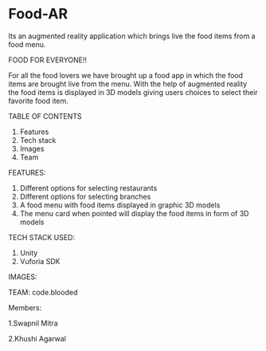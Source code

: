 # Food-AR
Its an augmented reality application which brings live the food items from a food menu.

FOOD FOR EVERYONE!!

For all the food lovers we have brought up a food app in which the food items are brought live from the menu. With the help of augmented reality the food items is displayed in 3D models giving users choices to select their favorite food item.

TABLE OF CONTENTS
1.	Features
2.	Tech stack
3.	Images 
4.	Team

FEATURES:
1.	Different options for selecting restaurants 
2.	Different options for selecting branches
3.	A food menu with food items displayed in graphic 3D models
4.	The menu card when pointed will display the food items in form of 3D models


TECH STACK USED:
1. Unity
2. Vuforia SDK


IMAGES:

 
 
 
TEAM:
code.blooded

Members:

1.Swapnil Mitra

2.Khushi Agarwal


